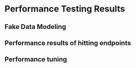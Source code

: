 # Performance Testing Results

## Fake Data Modeling

## Performance results of hitting endpoints

## Performance tuning
